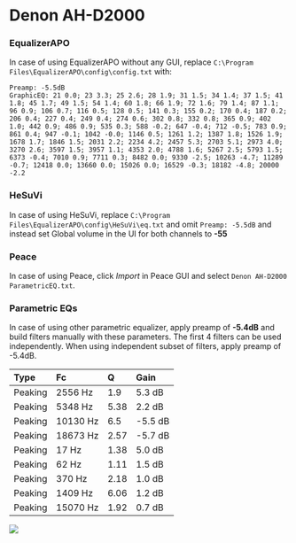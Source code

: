 # Denon AH-D2000

### EqualizerAPO
In case of using EqualizerAPO without any GUI, replace `C:\Program Files\EqualizerAPO\config\config.txt`
with:
```
Preamp: -5.5dB
GraphicEQ: 21 0.0; 23 3.3; 25 2.6; 28 1.9; 31 1.5; 34 1.4; 37 1.5; 41 1.8; 45 1.7; 49 1.5; 54 1.4; 60 1.8; 66 1.9; 72 1.6; 79 1.4; 87 1.1; 96 0.9; 106 0.7; 116 0.5; 128 0.5; 141 0.3; 155 0.2; 170 0.4; 187 0.2; 206 0.4; 227 0.4; 249 0.4; 274 0.6; 302 0.8; 332 0.8; 365 0.9; 402 1.0; 442 0.9; 486 0.9; 535 0.3; 588 -0.2; 647 -0.4; 712 -0.5; 783 0.9; 861 0.4; 947 -0.1; 1042 -0.0; 1146 0.5; 1261 1.2; 1387 1.8; 1526 1.9; 1678 1.7; 1846 1.5; 2031 2.2; 2234 4.2; 2457 5.3; 2703 5.1; 2973 4.0; 3270 2.6; 3597 1.5; 3957 1.1; 4353 2.0; 4788 1.6; 5267 2.5; 5793 1.5; 6373 -0.4; 7010 0.9; 7711 0.3; 8482 0.0; 9330 -2.5; 10263 -4.7; 11289 -0.7; 12418 0.0; 13660 0.0; 15026 0.0; 16529 -0.3; 18182 -4.8; 20000 -2.2
```

### HeSuVi
In case of using HeSuVi, replace `C:\Program Files\EqualizerAPO\config\HeSuVi\eq.txt` and omit `Preamp:
-5.5dB` and instead set Global volume in the UI for both channels to **-55**

### Peace
In case of using Peace, click *Import* in Peace GUI and select `Denon AH-D2000 ParametricEQ.txt`.

### Parametric EQs
In case of using other parametric equalizer, apply preamp of **-5.4dB** and build filters manually
with these parameters. The first 4 filters can be used independently.
When using independent subset of filters, apply preamp of -5.4dB.

| Type    | Fc       |    Q | Gain    |
|:--------|:---------|:-----|:--------|
| Peaking | 2556 Hz  | 1.9  | 5.3 dB  |
| Peaking | 5348 Hz  | 5.38 | 2.2 dB  |
| Peaking | 10130 Hz | 6.5  | -5.5 dB |
| Peaking | 18673 Hz | 2.57 | -5.7 dB |
| Peaking | 17 Hz    | 1.38 | 5.0 dB  |
| Peaking | 62 Hz    | 1.11 | 1.5 dB  |
| Peaking | 370 Hz   | 2.18 | 1.0 dB  |
| Peaking | 1409 Hz  | 6.06 | 1.2 dB  |
| Peaking | 15070 Hz | 1.92 | 0.7 dB  |

![](https://raw.githubusercontent.com/jaakkopasanen/AutoEq/master/results/headphonecom/sbaf-serious/Denon%20AH-D2000/Denon%20AH-D2000.png)